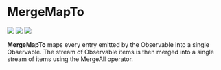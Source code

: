 # MergeMapTo

[![](../../../assets/godev.svg?raw=true)](https://pkg.go.dev/github.com/reactivego/rx/test/MergeMapTo?tab=doc)
[![](../../../assets/godoc.svg?raw=true)](http://godoc.org/github.com/reactivego/rx/test/MergeMapTo)
[![](../../../assets/rx.svg?raw=true)](http://reactivex.io/documentation/operators/flatmap.html)

**MergeMapTo** maps every entry emitted by the Observable into a single
Observable. The stream of Observable items is then merged into a
single stream of  items using the MergeAll operator.
